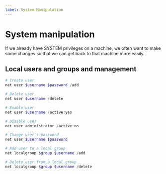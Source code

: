 ```yaml
---
label: System Manipulation
---
```


# System manipulation

If we already have SYSTEM privileges on a machine, we often want to make some changes so that we can get back to that machine more easily.

## Local users and groups and management

```powershell
# Create user
net user $username $password /add

# Delete user
net user $username /delete

# Enable user
net user $username /active:yes

# Disable user
net user administrator /active:no

# Change user's password
net user $username $password

# Add user to a local group
net localgroup $group $username /add

# Delete user from a local group
net localgroup $group $username /delete
```
